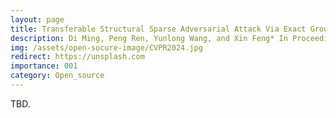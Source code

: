 ```yaml
---
layout: page
title: Transferable Structural Sparse Adversarial Attack Via Exact Group Sparsity Training
description: Di Ming, Peng Ren, Yunlong Wang, and Xin Feng* In Proceedings of the IEEE/CVF Conference on Computer Vision and Pattern Recognition, Jun 2024
img: /assets/open-socure-image/CVPR2024.jpg
redirect: https://unsplash.com
importance: 001
category: Open_source
---
```


<!-- ---
layout: page
title: Transferable Structural Sparse Adversarial Attack Via Exact Group Sparsity Training
description: Di Ming, Peng Ren#, Yunlong Wang, and Xin Feng*
In Proceedings of the IEEE/CVF Conference on Computer Vision and Pattern Recognition, Jun 2024
img:
redirect: https://unsplash.com
importance: 001
category: Open_source
--- -->

TBD.

